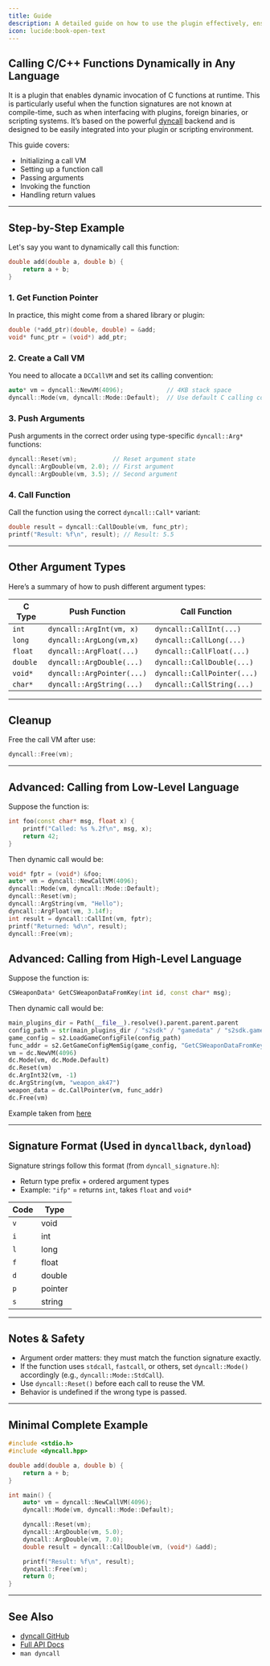 ```yaml
---
title: Guide
description: A detailed guide on how to use the plugin effectively, ensuring you maximize its features and functionality for your needs. 
icon: lucide:book-open-text
---
```


## Calling C/C++ Functions Dynamically in Any Language

It is a plugin that enables dynamic invocation of C functions at runtime. This is particularly useful when the function signatures are not known at compile-time, such as when interfacing with plugins, foreign binaries, or scripting systems. It’s based on the powerful [dyncall](https://dyncall.org/) backend and is designed to be easily integrated into your plugin or scripting environment.

This guide covers:

- Initializing a call VM
- Setting up a function call
- Passing arguments
- Invoking the function
- Handling return values

---

## Step-by-Step Example

Let's say you want to dynamically call this function:

```c++
double add(double a, double b) {
    return a + b;
}
```

### 1. Get Function Pointer

In practice, this might come from a shared library or plugin:

```c++
double (*add_ptr)(double, double) = &add;
void* func_ptr = (void*) add_ptr;
```

### 2. Create a Call VM

You need to allocate a `DCCallVM` and set its calling convention:

```c++
auto* vm = dyncall::NewVM(4096);            // 4KB stack space
dyncall::Mode(vm, dyncall::Mode::Default);  // Use default C calling convention
```

### 3. Push Arguments

Push arguments in the correct order using type-specific `dyncall::Arg*` functions:

```c++
dyncall::Reset(vm);          // Reset argument state
dyncall::ArgDouble(vm, 2.0); // First argument
dyncall::ArgDouble(vm, 3.5); // Second argument
```

### 4. Call Function

Call the function using the correct `dyncall::Call*` variant:

```c++
double result = dyncall::CallDouble(vm, func_ptr);
printf("Result: %f\n", result); // Result: 5.5
```

---

## Other Argument Types

Here’s a summary of how to push different argument types:

| C Type   | Push Function              | Call Function               |
|----------|----------------------------|-----------------------------|
| `int`    | `dyncall::ArgInt(vm, x)`   | `dyncall::CallInt(...)`     |
| `long`   | `dyncall::ArgLong(vm,x)`   | `dyncall::CallLong(...)`    |
| `float`  | `dyncall::ArgFloat(...)`   | `dyncall::CallFloat(...)`   |
| `double` | `dyncall::ArgDouble(...)`  | `dyncall::CallDouble(...)`  |
| `void*`  | `dyncall::ArgPointer(...)` | `dyncall::CallPointer(...)` |
| `char*`  | `dyncall::ArgString(...)`  | `dyncall::CallString(...)`  |

---

## Cleanup

Free the call VM after use:

```c++
dyncall::Free(vm);
```

---

## Advanced: Calling from Low-Level Language

Suppose the function is:

```c++
int foo(const char* msg, float x) {
    printf("Called: %s %.2f\n", msg, x);
    return 42;
}
```

Then dynamic call would be:

```c++
void* fptr = (void*) &foo;
auto* vm = dyncall::NewCallVM(4096);
dyncall::Mode(vm, dyncall::Mode::Default);
dyncall::Reset(vm);
dyncall::ArgString(vm, "Hello");
dyncall::ArgFloat(vm, 3.14f);
int result = dyncall::CallInt(vm, fptr);
printf("Returned: %d\n", result);
dyncall::Free(vm);
```

## Advanced: Calling from High-Level Language

Suppose the function is:

```c++
CSWeaponData* GetCSWeaponDataFromKey(int id, const char* msg);
```

Then dynamic call would be:

```python
main_plugins_dir = Path(__file__).resolve().parent.parent.parent
config_path = str(main_plugins_dir / "s2sdk" / "gamedata" / "s2sdk.games.txt")
game_config = s2.LoadGameConfigFile(config_path)
func_addr = s2.GetGameConfigMemSig(game_config, "GetCSWeaponDataFromKey")
vm = dc.NewVM(4096)
dc.Mode(vm, dc.Mode.Default)
dc.Reset(vm)
dc.ArgInt32(vm, -1)
dc.ArgString(vm, "weapon_ak47")
weapon_data = dc.CallPointer(vm, func_addr)
dc.Free(vm)
```

Example taken from [here](https://github.com/fr0nch/CustomRounds-Weapons/blob/7d0eb45c4a25549ab0d8c6acb31e9aa3bfde1226/src/cr_weapons.py#L252)

---

## Signature Format (Used in `dyncallback`, `dynload`)

Signature strings follow this format (from `dyncall_signature.h`):

- Return type prefix + ordered argument types
- Example: `"ifp"` = returns `int`, takes `float` and `void*`

| Code | Type     |
|------|----------|
| `v`  | void     |
| `i`  | int      |
| `l`  | long     |
| `f`  | float    |
| `d`  | double   |
| `p`  | pointer  |
| `s`  | string   |

---

## Notes & Safety

- Argument order matters: they must match the function signature exactly.
- If the function uses `stdcall`, `fastcall`, or others, set `dyncall::Mode()` accordingly (e.g., `dyncall::Mode::StdCall`).
- Use `dyncall::Reset()` before each call to reuse the VM.
- Behavior is undefined if the wrong type is passed.

---

## Minimal Complete Example

```c++
#include <stdio.h>
#include <dyncall.hpp>

double add(double a, double b) {
    return a + b;
}

int main() {
    auto* vm = dyncall::NewCallVM(4096);
    dyncall::Mode(vm, dyncall::Mode::Default);

    dyncall::Reset(vm);
    dyncall::ArgDouble(vm, 5.0);
    dyncall::ArgDouble(vm, 7.0);
    double result = dyncall::CallDouble(vm, (void*) &add);

    printf("Result: %f\n", result);
    dyncall::Free(vm);
    return 0;
}
```

---

## See Also

- [dyncall GitHub](https://github.com/dyncall/dyncall)
- [Full API Docs](https://dyncall.org/docs/)
- `man dyncall`

